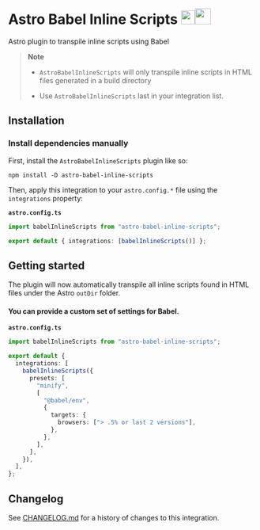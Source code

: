 # Astro Babel Inline Scripts <img width="28" height="28" src="https://github.com/alex-rogov/astro-babel-inline-scripts/assets/45819885/20954488-2a02-4a91-827f-78bf5a3ca7df"></img><img width="32" height="32" src="https://github.com/alex-rogov/astro-babel-inline-scripts/assets/45819885/f09fb4ed-a236-4459-a662-96245bee44c0"></img>

Astro plugin to transpile inline scripts using Babel

> **Note**
>
> - `AstroBabelInlineScripts` will only transpile inline scripts in HTML files generated in a build directory
>
> - Use `AstroBabelInlineScripts` last in your integration list.

## Installation

### Install dependencies manually

First, install the `AstroBabelInlineScripts` plugin like so:

```
npm install -D astro-babel-inline-scripts
```

Then, apply this integration to your `astro.config.*` file using the
`integrations` property:

**`astro.config.ts`**

```ts
import babelInlineScripts from "astro-babel-inline-scripts";

export default { integrations: [babelInlineScripts()] };
```

## Getting started

The plugin will now automatically transpile all inline scripts found in HTML files under the Astro `outDir` folder.

#### You can provide a custom set of settings for Babel.

**`astro.config.ts`**

```ts
import babelInlineScripts from "astro-babel-inline-scripts";

export default {
  integrations: [
    babelInlineScripts({
      presets: [
        "minify",
        [
          "@babel/env",
          {
            targets: {
              browsers: ["> .5% or last 2 versions"],
            },
          },
        ],
      ],
    }),
  ],
};
```

[Babel]: https://babeljs.io/docs/usage

## Changelog

See [CHANGELOG.md](CHANGELOG.md) for a history of changes to this integration.

